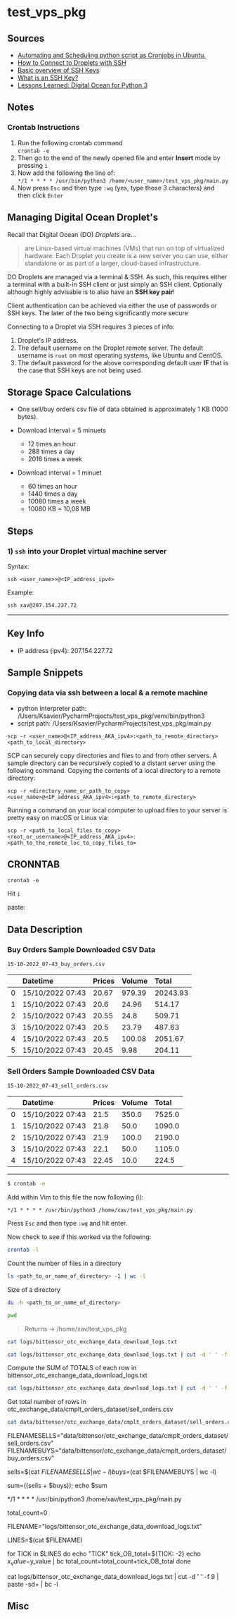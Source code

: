 # test_vps_pkg


## Sources
- [Automating and Scheduling python script as Cronjobs in Ubuntu.
](https://medium.com/analytics-vidhya/automating-and-scheduling-python-script-as-cronjobs-in-ubuntu-6b31fdbce3d1)
- [How to Connect to Droplets with SSH 
](https://docs.digitalocean.com/products/droplets/how-to/connect-with-ssh/)
- [Basic overview of SSH Keys
](https://www.ssh.com/academy/ssh-keys)
- [What is an SSH Key?](https://www.atlassian.com/git/tutorials/git-ssh)
- [Lessons Learned: Digital Ocean for Python 3
](https://towardsdatascience.com/lessons-learned-digital-ocean-for-python-3-e2442db4246f)

## Notes

### Crontab Instructions

1. Run the following crontab command    
`crontab -e`
2. Then go to the end of the newly opened file and enter **Insert** mode by pressing `i`
3. Now add the following the line of:     
`*/1 * * * * /usr/bin/python3 /home/<user_name>/test_vps_pkg/main.py`
4. Now press `Esc` and then type `:wq` (yes, type those 3 characters) and then click `Enter`

## Managing Digital Ocean Droplet's

Recall that Digital Ocean (DO) _Droplets_ are...

> are Linux-based virtual machines (VMs) that run on top of virtualized hardware. Each Droplet you create is a new server you can use, either standalone or as part of a larger, cloud-based infrastructure.

DO Droplets are managed via a terminal & SSH. As such, this requires either a terminal with a built-in SSH client or just simply an SSH client. Optionally although highly advisable is to also have an **SSH key pair**!

Client authentication can be achieved via either the use of passwords or SSH keys. The later of the two being significantly more secure

Connecting to a Droplet via SSH requires 3 pieces of info:
1. Droplet's IP address.
2. The default username on the Droplet remote server. The default username is `root` on most operating systems, like Ubuntu and CentOS.
3. The default password for the above corresponding default user **IF** that is the case that SSH keys are not being used.

## Storage Space Calculations

- One sell/buy orders csv file of data obtained is approximately 1 KB (1000 bytes).    


- Download interval = 5 minuets
  - 12 times an hour
  - 288 times a day
  - 2016 times a week      

  

- Download interval = 1 minuet
  - 60 times an hour
  - 1440 times a day
  - 10080 times a week
  - 10080 KB = 10,08 MB


## Steps

### 1) `ssh` into your Droplet virtual machine server

Syntax:

```ssh <user_name>>@<IP_address_ipv4>```

Example:

```ssh xav@207.154.227.72```

---

## Key Info
- IP address (ipv4): 207.154.227.72

## Sample Snippets

### Copying data via ssh between a local & a remote machine

- python interpreter path: /Users/Ksavier/PycharmProjects/test_vps_pkg/venv/bin/python3
- script path: /Users/Ksavier/PycharmProjects/test_vps_pkg/main.py

```scp -r <user_name>@<IP_address_AKA_ipv4>:<path_to_remote_directory> <path_to_local_directory>```

SCP can securely copy directories and files to and from other servers.
A sample directory can be recursively copied to a distant server using the following command.
Copying the contents of a local directory to a remote directory:

```scp -r <directory_name_or_path_to_copy> <user_name>@<IP_address_AKA_ipv4>:<path_to_remote_directory>```


Running a command on your local computer to upload files to your server is pretty easy on macOS or Linux via:

```scp -r <path_to_local_files_to_copy> <root_or_username>@<IP_address_AKA_ipv4>:<path_to_the_remote_loc_to_copy_files_to>```

## CRONNTAB

```crontab -e```

Hit `i`

paste: 


## Data Description

### Buy Orders Sample Downloaded CSV Data

 `15-10-2022_07-43_buy_orders.csv` 

|  | Datetime | Prices | Volume | Total |
| :--- | :--- | :--- | :--- | :--- |
| 0 | 15/10/2022 07:43 | 20.67 | 979.39 | 20243.93 |
| 1 | 15/10/2022 07:43 | 20.6 | 24.96 | 514.17 |
| 2 | 15/10/2022 07:43 | 20.55 | 24.8 | 509.71 |
| 3 | 15/10/2022 07:43 | 20.5 | 23.79 | 487.63 |
| 4 | 15/10/2022 07:43 | 20.5 | 100.08 | 2051.67 |
| 5 | 15/10/2022 07:43 | 20.45 | 9.98 | 204.11 |


### Sell Orders Sample Downloaded CSV Data

`15-10-2022_07-43_sell_orders.csv`


|  | Datetime | Prices | Volume | Total |
| :--- | :--- | :--- | :--- | :--- |
| 0 | 15/10/2022 07:43 | 21.5 | 350.0 | 7525.0 |
| 1 | 15/10/2022 07:43 | 21.8 | 50.0 | 1090.0 |
| 2 | 15/10/2022 07:43 | 21.9 | 100.0 | 2190.0 |
| 3 | 15/10/2022 07:43 | 22.1 | 50.0 | 1105.0 |
| 4 | 15/10/2022 07:43 | 22.45 | 10.0 | 224.5 |


---

```bash
$ crontab -e
```

Add within Vim to this file the now following (i):
```
*/1 * * * * /usr/bin/python3 /home/xav/test_vps_pkg/main.py
```

Press `Esc` and then type `:wq` and hit enter.

Now check to see if this worked via the following:
```bash
crontab -l
```

Count the number of files in a directory
```bash
ls <path_to_or_name_of_directory> -1 | wc -l
```

Size of a directory
```bash
du -h <path_to_or_name_of_directory>
```

```bash
pwd
```
> Returns -> /home/xav/test_vps_pkg

```bash
cat logs/bittensor_otc_exchange_data_download_logs.txt
```

```bash
cat logs/bittensor_otc_exchange_data_download_logs.txt | cut -d ' ' -f 11
```

Compute the SUM of TOTALS of each row in bittensor_otc_exchange_data_download_logs.txt
```bash
cat logs/bittensor_otc_exchange_data_download_logs.txt | cut -d ' ' -f 11 | paste -s -d+ - | bc
```
Get total number of rows in otc_exchange_data/cmplt_orders_dataset/sell_orders.csv
```bash
cat data/bittensor/otc_exchange_data/cmplt_orders_dataset/sell_orders.csv | wc -l
```


FILENAMESELLS="data/bittensor/otc_exchange_data/cmplt_orders_dataset/sell_orders.csv"
FILENAMEBUYS="data/bittensor/otc_exchange_data/cmplt_orders_dataset/buy_orders.csv"

sells=$(cat $FILENAMESELLS | wc -l)
buys=$(cat $FILENAMEBUYS | wc -l)

sum=$(($sells + $buys));
echo $sum





*/1 * * * * /usr/bin/python3 /home/xav/test_vps_pkg/main.py


total_count=0

FILENAME="logs/bittensor_otc_exchange_data_download_logs.txt"

LINES=$(cat $FILENAME)

for TICK in $LINES
do
    echo "TICK"
    tick_OB_total=${TICK: -2}
    echo $x_value-$y_value | bc
    total_count=total_count+tick_OB_total
done


cat logs/bittensor_otc_exchange_data_download_logs.txt | cut -d ' ' -f 9 | paste -sd+ | bc -l


## Misc

[//]: # (scp -r xav@10.10.0.1:/remote/directory/new_image.png /local/directory)





